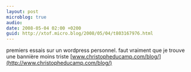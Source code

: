 ```yaml
---
layout: post
microblog: true
audio: 
date: 2008-05-04 02:00 +0200
guid: http://xtof.micro.blog/2008/05/04/t803167976.html
---
```

premiers essais sur un wordpress personnel. faut vraiment que je trouve une bannière moins triste [www.christopheducamp.com/blog/](http://www.christopheducamp.com/blog/)
